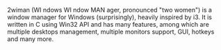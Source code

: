 2wiman (WI ndows WI ndow MAN ager, pronounced "two women") is a window manager for Windows (surprisingly), heavily inspired by i3. It is written in C using Win32 API and has many features, among which are multiple desktops management, multiple monitors support, GUI, hotkeys and many more.
